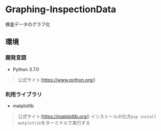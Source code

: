 # Graphing-InspectionData
検査データのグラフ化
## 環境
### 開発言語
- Python 3.7.0
> 公式サイト(https://www.python.org/)
### 利用ライブラリ
- matplotlib
>公式サイト(https://matplotlib.org/)
インストールの仕方`pip install matplotlib`をターミナルで実行する